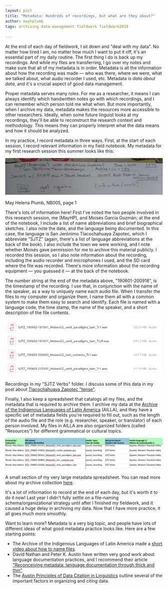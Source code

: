 ```yaml
---
layout: post
title: "Metadata: Hundreds of recordings, but what are they about?"
author: mayhplumb
tags: archiving data-management fieldwork fieldwork2019

---
```


At the end of each day of fieldwork, I sit down and "deal with my data". No matter how tired I am, no matter how much I want to put it off, it's an essential part of my daily routine. The first thing I do is back up my recordings.<a tabindex="0" class="footnote" data-toggle="popover" data-content="I keep lots of copies of my recordings, in case one copy gets lost or damaged. (1) I keep the original SD cards. (2) I back up the SD cards to an external drive. (3) I move key files to a separate external drive, where they're organized by topic. (4) I slowly (pending wifi) move those key files to Dropbox. This might be excessive, but better safe than sorry."></a> And while my files are transferring, I go over my notes and make sure that all of my <span class="jargon">metadata</span> is in order. Metadata is all the information about how the recording was made — who was there, where we were, what we talked about, what audio recorder I used, etc. Metadata is <i>data about data</i>, and it's a crucial aspect of good data management.<!--excerpt-->

Proper metadata serves many roles. For me as a researcher, it means I can always identify which handwritten notes go with which recordings, and I can remember which person told me what when. But more importantly, when I archive my data, metadata makes the resources more accessible to other researchers. Ideally, when some future linguist looks at my recordings, they'll be able to reconstruct the research context and methodology. This means they can properly interpret what the data means and how it should be analyzed.

In my practice, I record metadata in three ways. First, at the start of each session, I record relevant information in my field notebook. My metadata for my first research session this summer looks like this:

<div class="row">
    <div class="col-10 center">
        <img class="mx-auto d-block img-fluid" alt="One page one of a notebook, there's the following text: 'May HP (Researcher), Moises GG (Speaker), June 1, 2019, SJTZ, San Jerónimo Tlacochahuaya, Archive + CC = YES, Zoom H5 w/ XYH5 mic + Shure headset, SD005, Multi, Folder01, Zoom01, 190601-200918. Below the metdata you can see the first notes, the word 'dig' in a box, with the Zapotec 'gal rga'an' and the note '(infinitive/nomlz)'." title="I feel very vulnerable showing this to other people. Even though I know I'll archive it eventually, it feels so personal!" src="/blog/img/metadata/notebook-metadata.jpg">
        <p class="caption">May Helena Plumb, NB005, page 1</p>
    </div>
</div>

There's lots of information here! First I've noted the two people involved in this research session, me (MayHP), and Moisés García Guzmán; at the end of the notebook, I include a list of name abbreviations and brief biographical sketches.  I also note the date, and the language being documented. In this case, the language is San Jerónimo Tlacochahuaya Zapotec, which I abbreviate "SJTZ" (again, there's a list of language abbreviations at the back of the book).  I also include the town we were working, and I note whether Moisés gave permission for me to archive this material publicly.<a tabindex="0" class="footnote" data-toggle="popover" data-content="CC stands for <a target='_blank' title='The Creative Commons website' href='https://creativecommons.org/'>Creative Commons</a>, and I've specified the CC <a target='_blank' title='License page for CC BY-SA' href='https://creativecommons.org/licenses/by-sa/4.0/'>Attribution-ShareAlike 4.0 International License</a>... at the back of the notebook."></a>  I recorded this session, so I also note information about the recording, including the audio recorder and microphones I used,<a tabindex="0" class="footnote" data-toggle="popover" data-content="A Zoom H5 Handy Recorder with the XYH-5 onboard mic, and a Shure SM10A-CN, which is a headset with a cardioid mic."></a> and the SD card where the file was recorded.  There's more information about the recording equipment — you guessed it — at the back of the notebook.

The number string at the end of the metadata above, "190601-200918", is the timestamp of the recording. I use that, in conjunction with the name of the speaker, as a way to uniquely name each audio file. When I transfer the files to my computer and organize them, I name them all with a common system to make them easy to search and identify. Each file is named with a language code, the time stamp, the name of the speaker, and a short description of the file contents.<a tabindex="0" class="footnote" data-toggle="popover" data-content="In the examples below, Tr1 marks the recordings from the headset mic, while TrLR marks the recordings from the recorder's onboard mic."></a>

<div class="row">
    <div class="col-10 center">
        <img class="mx-auto d-block img-fluid" alt="A screenshot of files named with the schema defined above, for example 'SJTZ_190602-181041_MoisesGG_verb_paradigms_tam_Tr1.wav'" title="If you can think of a better filenaming system... please just keep it to yourself? I have renamed my files enough already, thanks very much." src="/blog/img/metadata/filenames.png">
        <p class="caption">Recordings in my "SJTZ Verbs" folder. I discuss some of this data in my post about <a href="/blog/2019/06/04/tlacochahuaya-zapotec-tam/">Tlacochahuaya Zapotec "tense"</a>.</p>
    </div>
</div>

Finally, I also keep a spreadsheet that catalogs all my files, and the metadata that is required to archive them. I archive my data at the <a target="_blank" title="The AILLA website" href="https://www.ailla.utexas.org">Archive of the Indigenous Languages of Latin America</a> (AILLA), and they have a specific set of metadata fields you're required to fill out, such as the length of the audio file and the role (e.g. researcher, speaker, or translator) of each person involved. My files in AILLA are also organized folders (called "Resources") for different grammatical or cultural topics.

<div class="row">
    <div class="col center">
        <img class="mx-auto d-block img-fluid" alt="The spreadsheet headings include 'Entered by', 'File name, 'Media Type', 'Resource Name', and 'Media language 1'. The media type for each file is 'sound_recording', and the resource name is 'SJTZ Verbs'. The first media language is 'Zapotec, Western Tlacolula Valley'." title="If you can think of a better filenaming system... please just keep it to yourself? I have renamed my files enough already, thanks very much." src="/blog/img/metadata/metadata-spreadsheet.png">
        <p class="caption">A small section of my very large metadata spreadsheet. You can read more about my archive collection <a href="/blog/2019/05/28/first-archive-deposit/">here</a>.</p>
    </div>
</div>

It's a lot of information to record at the end of each day, but it's worth it to do it now! Last year I didn't fully settle on a file-naming schema/organizational strategy until after I finished my fieldwork, and it caused a huge delay in archiving my data. Now that I have more practice, it all goes much more smoothly.

Want to learn more? Metadata is a very big topic, and people have lots of different ideas of what good metadata practice looks like. Here are a few starting points:

<ul>
    <li>The Archive of the Indigenous Languages of Latin America made a <a target="_blank" title="AILLA's filenaming video on YouTube" href="https://www.youtube.com/watch?v=c-Mcp5ozgx0">short video about how to name files</a>.</li>
    <li>David Nathan and Peter K. Austin have written very good work about language documentation practices, and I recommend their article <a target="_blank" title="The article in volume 2 of Language Documentation and Description" href="http://www.elpublishing.org/PID/029">"Reconceiving metadata: language documentation through thick and thin"</a></li>
    <li>The <a target="_blank" title="The Austin Principles website" href="http://site.uit.no/linguisticsdatacitation/austinprinciples/">Austin Principles of Data Citation in Linguistics</a> outline several of the important factors in organizing and citing data.</li>
</ul>
